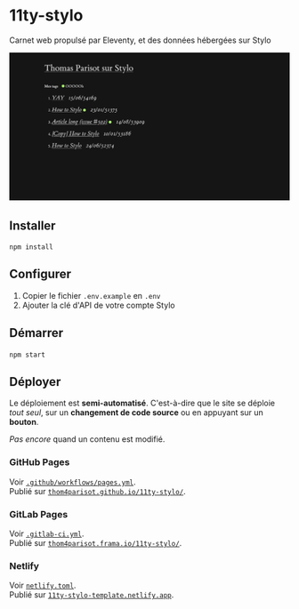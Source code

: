 # 11ty-stylo

Carnet web propulsé par Eleventy, et des données hébergées sur Stylo

![](./screenshot.png)

## Installer

```
npm install
```

## Configurer

1. Copier le fichier `.env.example` en `.env`
2. Ajouter la clé d'API de votre compte Stylo

## Démarrer

```
npm start
```

## Déployer

Le déploiement est **semi-automatisé**. C'est-à-dire que le site se déploie _tout seul_,
sur un **changement de code source** ou en appuyant sur un **bouton**.

_Pas encore_ quand un contenu est modifié.

### GitHub Pages

Voir [`.github/workflows/pages.yml`](.github/workflows/pages.yml).\
Publié sur [`thom4parisot.github.io/11ty-stylo/`](https://thom4parisot.github.io/11ty-stylo/).

<!-- https://docs.github.com/en/rest/actions/workflows?apiVersion=2022-11-28#create-a-workflow-dispatch-event -->

### GitLab Pages

Voir [`.gitlab-ci.yml`](.gitlab-ci.yml).\
Publié sur [`thom4parisot.frama.io/11ty-stylo/`](https://thom4parisot.frama.io/11ty-stylo/).

<!-- https://docs.gitlab.com/ee/ci/triggers/ -->

### Netlify

Voir [`netlify.toml`](netlify.toml).\
Publié sur [`11ty-stylo-template.netlify.app`](https://11ty-stylo-template.netlify.app/).

<!-- https://docs.netlify.com/configure-builds/build-hooks/ -->
